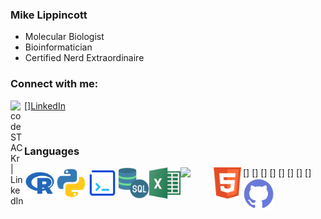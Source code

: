 ### Mike Lippincott
- Molecular Biologist
- Bioinformatician
- Certified Nerd Extraordinaire

### Connect with me:

[<img align="left" alt="codeSTACKr | LinkedIn" width="22px" src="https://cdn.jsdelivr.net/npm/simple-icons@v3/icons/linkedin.svg"/>][LinkedIn](https://www.linkedin.com/in/mlippincott/)


<br />

### Languages

[<img align="left" width="50px" src="Images/R.png" />]
[<img align="left" width="50px" src="Images/python.svg" />]
[<img align="left" width="50px" src="Images/Bash.png" />]
[<img align="left" width="50px" src="Images/SQL.png" />]
[<img align="left" width="50px" src="Images/Excel.png" />]
[<img align="left" width="50px" src="https://upload.wikimedia.org/wikipedia/commons/thumb/5/55/FIJI_%28software%29_Logo.svg/1200px-FIJI_%28software%29_Logo.svg.png" />]
[<img align="left" width="50px" src="Images/HTML.png" />]
[<img align="left" width="50px" src="Images/github.svg" />]


<br />
